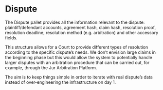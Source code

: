 # Dispute

The Dispute pallet provides all the information relevant to the dispute: plaintiff/defendant accounts, agreement hash, claim hash, resolution proof, resolution deadline, resolution method (e.g. arbitration) and other accessory fields.

This structure allows for a Court to provide different types of resolution according to the specific dispute’s needs. We don’t envision large claims in the beginning phase but this would allow the system to potentially handle larger disputes with an arbitration procedure that can be carried out, for example, through the Jur Arbitration Platform.

The aim is to keep things simple in order to iterate with real dispute’s data instead of over-engineering the infrastructure on day 1.

<figure><img src="https://lh4.googleusercontent.com/P_oErcsCAyQwLZKdrG9SM-oYjFfJrq23Fr5B4myLxx1YL0zVothrrPd-kbnrqVAWiVIPqfRnk8whA3UWjnam96MTOisvai6thii4zu4ucywdMF6rK_QtN4tmFwh-Y5PgIjQhJSiV6GvU6y2PrMCWNun1wqetFsyqnid3tWd9ugIy8PxY8CJ1wMIY8fQJpQ" alt=""><figcaption></figcaption></figure>
